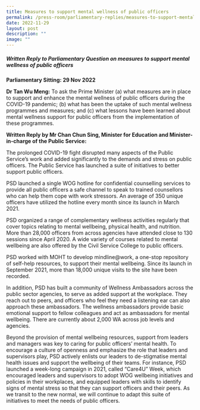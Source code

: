 ```yaml
---
title: Measures to support mental wellness of public officers
permalink: /press-room/parliamentary-replies/measures-to-support-mental-wellness-of-public-officers/
date: 2022-11-29
layout: post
description: ""
image: ""
---
```

##### Written Reply to Parliamentary Question on measures to support mental wellness of public officers 

**Parliamentary Sitting: 29 Nov 2022**  
  
**Dr Tan Wu Meng:** To ask the Prime Minister (a) what measures are in place to support and enhance the mental wellness of public officers during the COVID-19 pandemic; (b) what has been the uptake of such mental wellness programmes and measures; and (c) what lessons have been learned about mental wellness support for public officers from the implementation of these programmes.  
  
**Written Reply by Mr Chan Chun Sing, Minister for Education and Minister-in-charge of the Public Service:**  
  
The prolonged COVID-19 fight disrupted many aspects of the Public Service’s work and added significantly to the demands and stress on public officers. The Public Service has launched a suite of initiatives to better support public officers.  
  
PSD launched a single WOG hotline for confidential counselling services to provide all public officers a safe channel to speak to trained counsellors who can help them cope with work stressors. An average of 350 unique officers have utilized the hotline every month since its launch in March 2021.  
  
PSD organized a range of complementary wellness activities regularly that cover topics relating to mental wellbeing, physical health, and nutrition. More than 28,000 officers from across agencies have attended close to 130 sessions since April 2020. A wide variety of courses related to mental wellbeing are also offered by the Civil Service College to public officers.  
  
PSD worked with MOHT to develop mindline@work, a one-stop repository of self-help resources, to support their mental wellbeing. Since its launch in September 2021, more than 18,000 unique visits to the site have been recorded.   
  
In addition, PSD has built a community of Wellness Ambassadors across the public sector agencies, to serve as added support at the workplace. They reach out to peers, and officers who feel they need a listening ear can also approach these ambassadors. The wellness ambassadors provide basic emotional support to fellow colleagues and act as ambassadors for mental wellbeing. There are currently about 2,000 WA across job levels and agencies.  
  
Beyond the provision of mental wellbeing resources, support from leaders and managers was key to caring for public officers’ mental health. To encourage a culture of openness and emphasize the role that leaders and supervisors play, PSD actively enlists our leaders to de-stigmatise mental health issues and support the wellbeing of their teams. For instance, PSD launched a week-long campaign in 2021, called “Care4U” Week, which encouraged leaders and supervisors to adopt WOG wellbeing initiatives and policies in their workplaces, and equipped leaders with skills to identify signs of mental stress so that they can support officers and their peers. As we transit to the new normal, we will continue to adapt this suite of initiatives to meet the needs of public officers.